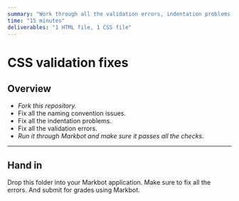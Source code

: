 ```yaml
---
summary: "Work through all the validation errors, indentation problems, & file issues."
time: "15 minutes"
deliverables: "1 HTML file, 1 CSS file"
---
```


# CSS validation fixes

## Overview

- *Fork this repository.*
- Fix all the naming convention issues.
- Fix all the indentation problems.
- Fix all the validation errors.
- *Run it through Markbot and make sure it passes all the checks.*

---

## Hand in

Drop this folder into your Markbot application. Make sure to fix all the errors. And submit for grades using Markbot.
